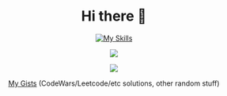 <div align="center">
  <h1>Hi there 👋</h1>
  
  <!--
  **NoSpawnn/NoSpawnn** is a ✨ _special_ ✨ repository because its `README.md` (this file) appears on your GitHub profile.
  
  Here are some ideas to get you started:
  
  - 🔭 I’m currently working on ...
  - 🌱 I’m currently learning ...
  - 👯 I’m looking to collaborate on ...
  - 🤔 I’m looking for help with ...
  - 💬 Ask me about ...
  - 📫 How to reach me: ...
  - 😄 Pronouns: ...
  - ⚡ Fun fact: ...
  -->
  
  [![My Skills](https://skillicons.dev/icons?i=rust,cs,godot,linux,vscode)](https://skillicons.dev)
  
  ![](https://github-readme-streak-stats.herokuapp.com/?user=nospawnn&theme=radical&hide_border=false)

  ![](https://github-readme-stats.vercel.app/api?username=nospawnn&theme=radical&show_icons=true&hide_border=false&count_private=true)

  [My Gists](https://gist.github.com/NoSpawnn) (CodeWars/Leetcode/etc solutions, other random stuff)
</div>
